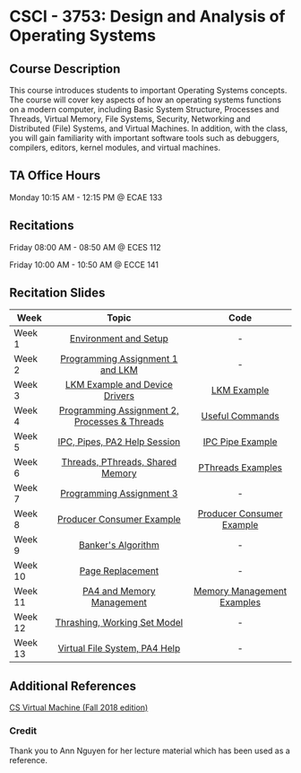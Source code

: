 # CSCI - 3753: Design and Analysis of Operating Systems

## Course Description

This course introduces students to important Operating Systems concepts. The course will cover key aspects of how an operating systems functions on a modern computer, including Basic System Structure, Processes and Threads, Virtual Memory, File Systems, Security, Networking and Distributed (File) Systems, and Virtual Machines. In addition, with the class, you will gain familiarity with important software tools such as debuggers, compilers, editors, kernel modules, and virtual machines.

## TA Office Hours

Monday 10:15 AM - 12:15 PM @ ECAE 133 

## Recitations

Friday 08:00 AM - 08:50 AM @ ECES 112

Friday 10:00 AM - 10:50 AM @ ECCE 141

## Recitation Slides

| Week      | Topic      | Code |
| ------------- |:-------------:|:-------------:|
| Week 1      | [Environment and Setup](https://github.com/AbigailFernandes/CSCI3753/blob/master/Recitation%20Slides/F19_3753_Abigail_Recitation_Week1.pdf) | - |
| Week 2       | [Programming Assignment 1 and LKM ](https://github.com/AbigailFernandes/CSCI3753/blob/master/Recitation%20Slides/F19_3753_Abigail_Recitation_Week2.pdf) | - | 
| Week 3      | [LKM Example and Device Drivers](https://github.com/AbigailFernandes/CSCI3753/blob/master/Recitation%20Slides/F19_3753_Abigail_Recitation_Week3.pdf) | [LKM Example](https://github.com/AbigailFernandes/CSCI3753/tree/master/Code/LKM_Example) |
| Week 4 | [Programming Assignment 2, Processes & Threads](https://github.com/AbigailFernandes/CSCI3753/blob/master/Recitation%20Slides/F19_3753_Abigail_Recitation_Week4.pdf) | [Useful Commands](https://github.com/AbigailFernandes/CSCI3753/tree/master/Code/Week4)
| Week 5 | [IPC, Pipes, PA2 Help Session](https://github.com/AbigailFernandes/CSCI3753/blob/master/Recitation%20Slides/F19_3753_Abigail_Recitation_Week5.pdf) | [IPC Pipe Example](https://github.com/AbigailFernandes/CSCI3753/tree/master/Code/IPC/)
| Week 6 | [Threads, PThreads, Shared Memory](https://github.com/AbigailFernandes/CSCI3753/blob/master/Recitation%20Slides/F19_3753_Abigail_Recitation_Week6.pdf) | [PThreads Examples](https://github.com/AbigailFernandes/CSCI3753/tree/master/Code/PThreads)
| Week 7 | [Programming Assignment 3](https://github.com/AbigailFernandes/CSCI3753/blob/master/Recitation%20Slides/F19_3753_Abigail_Recitation_Week7.pdf) | - |
| Week 8 | [Producer Consumer Example](https://github.com/AbigailFernandes/CSCI3753/blob/master/Recitation%20Slides/F19_3753_Abigail_Recitation_Week8.pdf) | [Producer Consumer Example](https://github.com/AbigailFernandes/CSCI3753/blob/master/Code/PThreads/producer-consumer.c) |
| Week 9 | [Banker's Algorithm](https://github.com/AbigailFernandes/CSCI3753/blob/master/Recitation%20Slides/F19_3753_Abigail_Recitation_Week9.pdf) | - |
| Week 10 | [Page Replacement](https://github.com/AbigailFernandes/CSCI3753/blob/master/Recitation%20Slides/F19_3753_Abigail_Recitation_Week10.pdf) | - |
| Week 11 | [PA4 and Memory Management](https://github.com/AbigailFernandes/CSCI3753/blob/master/Recitation%20Slides/F19_3753_Abigail_Recitation_Week11.pdf) | [Memory Management Examples](https://github.com/AbigailFernandes/CSCI3753/blob/master/Code/memory_management) |
| Week 12 | [Thrashing, Working Set Model](https://github.com/AbigailFernandes/CSCI3753/blob/master/Recitation%20Slides/F19_3753_Abigail_Recitation_Week12.pdf) | - |
| Week 13 | [Virtual File System, PA4 Help](https://github.com/AbigailFernandes/CSCI3753/blob/master/Recitation%20Slides/F19_3753_Abigail_Recitation_Week13.pdf) | - |


## Additional References

[CS Virtual Machine (Fall 2018 edition)](https://foundation.cs.colorado.edu/vm/)

### Credit

Thank you to Ann Nguyen for her lecture material which has been used as a reference.
